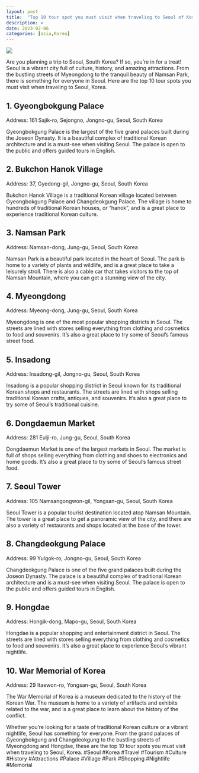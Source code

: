 ```yaml
---
layout: post
title:  "Top 10 tour spot you must visit when traveling to Seoul of Korea"
description: >
date: 2023-02-06
categories: [asia,Korea]
---
```

<img src="https://source.unsplash.com/1600x900/?seoul,south-korea,travel">

Are you planning a trip to Seoul, South Korea? If so, you’re in for a treat! Seoul is a vibrant city full of culture, history, and amazing attractions. From the bustling streets of Myeongdong to the tranquil beauty of Namsan Park, there is something for everyone in Seoul. Here are the top 10 tour spots you must visit when traveling to Seoul, Korea. 

## 1. Gyeongbokgung Palace 
Address: 161 Sajik-ro, Sejongno, Jongno-gu, Seoul, South Korea 

Gyeongbokgung Palace is the largest of the five grand palaces built during the Joseon Dynasty. It is a beautiful complex of traditional Korean architecture and is a must-see when visiting Seoul. The palace is open to the public and offers guided tours in English. 

## 2. Bukchon Hanok Village 
Address: 37, Gyedong-gil, Jongno-gu, Seoul, South Korea 

Bukchon Hanok Village is a traditional Korean village located between Gyeongbokgung Palace and Changdeokgung Palace. The village is home to hundreds of traditional Korean houses, or “hanok”, and is a great place to experience traditional Korean culture. 

## 3. Namsan Park 
Address: Namsan-dong, Jung-gu, Seoul, South Korea 

Namsan Park is a beautiful park located in the heart of Seoul. The park is home to a variety of plants and wildlife, and is a great place to take a leisurely stroll. There is also a cable car that takes visitors to the top of Namsan Mountain, where you can get a stunning view of the city. 

## 4. Myeongdong 
Address: Myeong-dong, Jung-gu, Seoul, South Korea 

Myeongdong is one of the most popular shopping districts in Seoul. The streets are lined with stores selling everything from clothing and cosmetics to food and souvenirs. It’s also a great place to try some of Seoul’s famous street food. 

## 5. Insadong 
Address: Insadong-gil, Jongno-gu, Seoul, South Korea 

Insadong is a popular shopping district in Seoul known for its traditional Korean shops and restaurants. The streets are lined with shops selling traditional Korean crafts, antiques, and souvenirs. It’s also a great place to try some of Seoul’s traditional cuisine. 

## 6. Dongdaemun Market 
Address: 281 Eulji-ro, Jung-gu, Seoul, South Korea 

Dongdaemun Market is one of the largest markets in Seoul. The market is full of shops selling everything from clothing and shoes to electronics and home goods. It’s also a great place to try some of Seoul’s famous street food. 

## 7. Seoul Tower 
Address: 105 Namsangongwon-gil, Yongsan-gu, Seoul, South Korea 

Seoul Tower is a popular tourist destination located atop Namsan Mountain. The tower is a great place to get a panoramic view of the city, and there are also a variety of restaurants and shops located at the base of the tower. 

## 8. Changdeokgung Palace 
Address: 99 Yulgok-ro, Jongno-gu, Seoul, South Korea 

Changdeokgung Palace is one of the five grand palaces built during the Joseon Dynasty. The palace is a beautiful complex of traditional Korean architecture and is a must-see when visiting Seoul. The palace is open to the public and offers guided tours in English. 

## 9. Hongdae 
Address: Hongik-dong, Mapo-gu, Seoul, South Korea 

Hongdae is a popular shopping and entertainment district in Seoul. The streets are lined with stores selling everything from clothing and cosmetics to food and souvenirs. It’s also a great place to experience Seoul’s vibrant nightlife. 

## 10. War Memorial of Korea 
Address: 29 Itaewon-ro, Yongsan-gu, Seoul, South Korea 

The War Memorial of Korea is a museum dedicated to the history of the Korean War. The museum is home to a variety of artifacts and exhibits related to the war, and is a great place to learn about the history of the conflict. 

Whether you’re looking for a taste of traditional Korean culture or a vibrant nightlife, Seoul has something for everyone. From the grand palaces of Gyeongbokgung and Changdeokgung to the bustling streets of Myeongdong and Hongdae, these are the top 10 tour spots you must visit when traveling to Seoul, Korea. #Seoul #Korea #Travel #Tourism #Culture #History #Attractions #Palace #Village #Park #Shopping #Nightlife #Memorial